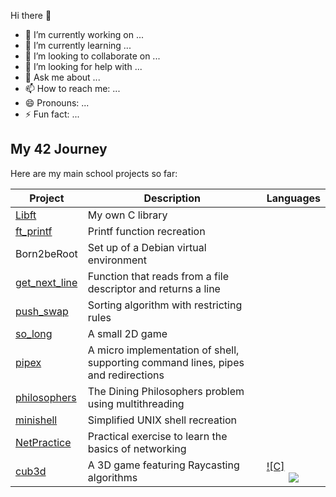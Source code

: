 Hi there 👋

- 🔭 I’m currently working on ...
- 🌱 I’m currently learning ...
- 👯 I’m looking to collaborate on ...
- 🤔 I’m looking for help with ...
- 💬 Ask me about ...
- 📫 How to reach me: ...
- 😄 Pronouns: ...
- ⚡ Fun fact: ...

## My 42 Journey
Here are my main school projects so far:

| Project | Description | Languages |
|---------|------------|------------|
| [Libft](https://github.com/renatomotamanuel/42lisboa/tree/master/CommonCore/Rank00/Libft) | My own C library | |
| [ft_printf](https://github.com/renatomotamanuel/42lisboa/tree/master/CommonCore/Rank01/ft_printf) | Printf function recreation | |
| Born2beRoot | Set up of a Debian virtual environment | |
| [get_next_line](https://github.com/renatomotamanuel/42lisboa/tree/master/CommonCore/Rank01/get_next_line) | Function that reads from a file descriptor and returns a line | |
| [push_swap](https://github.com/renatomotamanuel/42lisboa/tree/master/CommonCore/Rank02/push_swap) | Sorting algorithm with restricting rules | |
| [so_long](https://github.com/renatomotamanuel/42lisboa/tree/master/CommonCore/Rank02/so_long) | A small 2D game | |
| [pipex](https://github.com/renatomotamanuel/42lisboa/tree/master/CommonCore/Rank02/pipex) | A micro implementation of shell, supporting command lines, pipes and redirections | |
| [philosophers](https://github.com/renatomotamanuel/42lisboa/tree/master/CommonCore/Rank03/philosophers) | The Dining Philosophers problem using multithreading | |
| [minishell](https://github.com/renatomotamanuel/42lisboa/tree/master/CommonCore/Rank03/minishell) | Simplified UNIX shell recreation | |
| [NetPractice](https://github.com/renatomotamanuel/42lisboa/tree/master/CommonCore/Rank04/netpractice) | Practical exercise to learn the basics of networking | |
| [cub3d](https://github.com/renatomotamanuel/42lisboa/tree/master/CommonCore/Rank04/cub3d) | A 3D game featuring Raycasting algorithms | [![C]<div align="center"> <img src="https://skillicons.dev/icons?i=c"> </div>](https://cplusplus.com/reference/clibrary/) |

